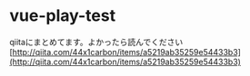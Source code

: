 # vue-play-test
qiitaにまとめてます。よかったら読んでください
[http://qiita.com/44x1carbon/items/a5219ab35259e54433b3](http://qiita.com/44x1carbon/items/a5219ab35259e54433b3)
